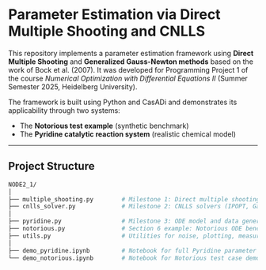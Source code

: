 # Parameter Estimation via Direct Multiple Shooting and CNLLS

This repository implements a parameter estimation framework using **Direct Multiple Shooting** and **Generalized Gauss-Newton methods** based on the work of Bock et al. (2007). It was developed for Programming Project 1 of the course _Numerical Optimization with Differential Equations II_ (Summer Semester 2025, Heidelberg University).

The framework is built using Python and CasADi and demonstrates its applicability through two systems:
- The **Notorious test example** (synthetic benchmark)
- The **Pyridine catalytic reaction system** (realistic chemical model)

---

## Project Structure

```bash
NODE2_1/
│
├── multiple_shooting.py        # Milestone 1: Direct multiple shooting method
├── cnlls_solver.py             # Milestone 2: CNLLS solvers (IPOPT, Gauss-Newton)
│
├── pyridine.py                 # Milestone 3: ODE model and data generation for Pyridine system
├── notorious.py                # Section 6 example: Notorious ODE benchmark
├── utils.py                    # Utilities for noise, plotting, measurement simulation
│
├── demo_pyridine.ipynb         # Notebook for full Pyridine parameter estimation demo
└── demo_notorious.ipynb        # Notebook for Notorious test case demo
